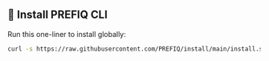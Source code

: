 ## 🔧 Install PREFIQ CLI

Run this one-liner to install globally:

```bash
curl -s https://raw.githubusercontent.com/PREFIQ/install/main/install.sh | bash
```